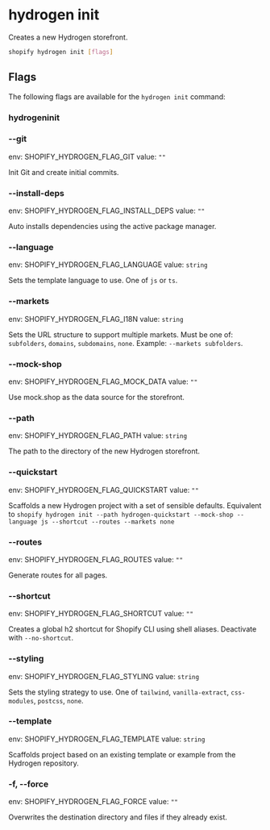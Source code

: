 # hydrogen init

Creates a new Hydrogen storefront.

```bash
shopify hydrogen init [flags]
```

## Flags

The following flags are available for the `hydrogen init` command:

### hydrogeninit

### --git

env: SHOPIFY_HYDROGEN_FLAG_GIT
value: `""`

Init Git and create initial commits.

### --install-deps

env: SHOPIFY_HYDROGEN_FLAG_INSTALL_DEPS
value: `""`

Auto installs dependencies using the active package manager.

### --language <value>

env: SHOPIFY_HYDROGEN_FLAG_LANGUAGE
value: `string`

Sets the template language to use. One of `js` or `ts`.

### --markets <value>

env: SHOPIFY_HYDROGEN_FLAG_I18N
value: `string`

Sets the URL structure to support multiple markets. Must be one of: `subfolders`, `domains`, `subdomains`, `none`. Example: `--markets subfolders`.

### --mock-shop

env: SHOPIFY_HYDROGEN_FLAG_MOCK_DATA
value: `""`

Use mock.shop as the data source for the storefront.

### --path <value>

env: SHOPIFY_HYDROGEN_FLAG_PATH
value: `string`

The path to the directory of the new Hydrogen storefront.

### --quickstart

env: SHOPIFY_HYDROGEN_FLAG_QUICKSTART
value: `""`

Scaffolds a new Hydrogen project with a set of sensible defaults. Equivalent to `shopify hydrogen init --path hydrogen-quickstart --mock-shop --language js --shortcut --routes --markets none`

### --routes

env: SHOPIFY_HYDROGEN_FLAG_ROUTES
value: `""`

Generate routes for all pages.

### --shortcut

env: SHOPIFY_HYDROGEN_FLAG_SHORTCUT
value: `""`

Creates a global h2 shortcut for Shopify CLI using shell aliases. Deactivate with `--no-shortcut`.

### --styling <value>

env: SHOPIFY_HYDROGEN_FLAG_STYLING
value: `string`

Sets the styling strategy to use. One of `tailwind`, `vanilla-extract`, `css-modules`, `postcss`, `none`.

### --template <value>

env: SHOPIFY_HYDROGEN_FLAG_TEMPLATE
value: `string`

Scaffolds project based on an existing template or example from the Hydrogen repository.

### -f, --force

env: SHOPIFY_HYDROGEN_FLAG_FORCE
value: `""`

Overwrites the destination directory and files if they already exist.

